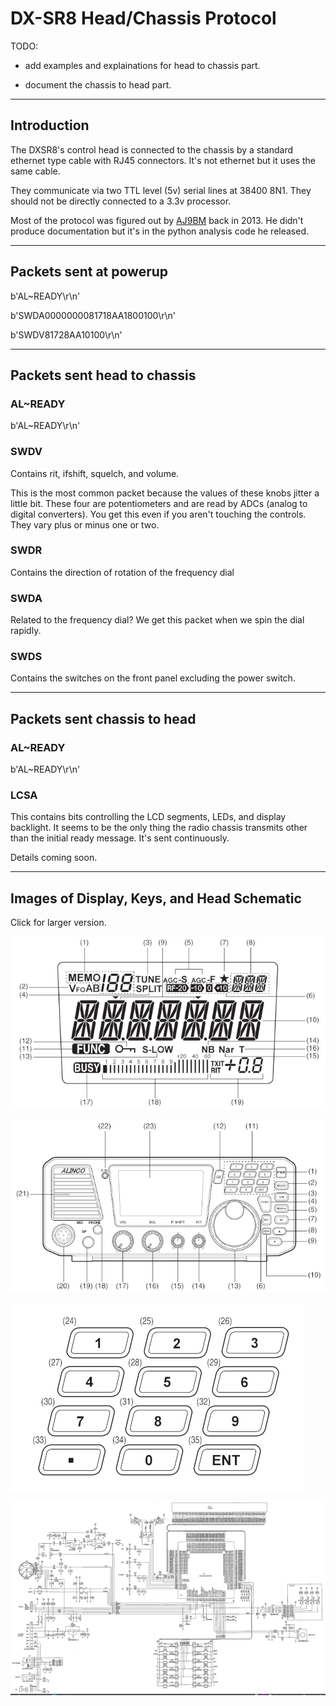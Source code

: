 # DX-SR8 Head/Chassis Protocol

TODO:

- add examples and explainations for head to chassis part.

- document the chassis to head part.

---

## Introduction

The DXSR8's control head is connected to the chassis by a standard ethernet type cable with RJ45 connectors. It's not ethernet but it uses the same cable.

They communicate via two TTL level (5v) serial lines at 38400 8N1. They should not be directly connected to a 3.3v processor.

Most of the protocol was figured out by [AJ9BM](../aj9bm.md) back in 2013. He didn't produce documentation but it's in the python analysis code he released.

---

## Packets sent at powerup

b'AL~READY\r\n'

b'SWDA0000000081718AA1800100\r\n'

b'SWDV81728AA10100\r\n'

---

## Packets sent head to chassis

### AL~READY

b'AL~READY\r\n'

### SWDV

Contains rit, ifshift, squelch, and volume.

This is the most common packet because the values of these knobs jitter a little bit. These four are potentiometers and are read by ADCs (analog to digital converters). You get this even if you aren't touching the controls. They vary plus or minus one or two.

### SWDR

Contains the direction of rotation of the frequency dial

### SWDA

Related to the frequency dial? We get this packet when we spin the dial rapidly.

### SWDS

Contains the switches on the front panel excluding the power switch.
    
---

## Packets sent chassis to head

### AL~READY

b'AL~READY\r\n'

### LCSA

This contains bits controlling the LCD segments, LEDs, and display backlight. It seems to be the only thing the radio chassis transmits other than the initial ready message. It's sent continuously.

Details coming soon.

---

## Images of Display, Keys, and Head Schematic

Click for larger version.

[![Display](./images/display_small.png "Display")](./images/display.png "Display")

[![Front Panel](../images/front_panel_small.png "Front Panel")](../images/front_panel.png "Front Panel")

[![Keypad](../images/keypad_small.png "Keypad")](../images/keypad_small.png "Keypad")

[![Front Panel Schematic](../images/front_panel_schematic_small.png "Front Panel Schematic")](../images/front_panel_schematic.png "Front Panel Schematic")

